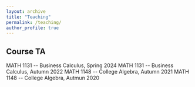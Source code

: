 ```yaml
---
layout: archive
title: "Teaching"
permalink: /teaching/
author_profile: true
---
```


## Course TA

MATH 1131 -- Business Calculus, Spring 2024
MATH 1131 -- Business Calculus, Autumn 2022
MATH 1148 -- College Algebra, Autumn 2021
MATH 1148 -- College Algebra, Autmun 2020

